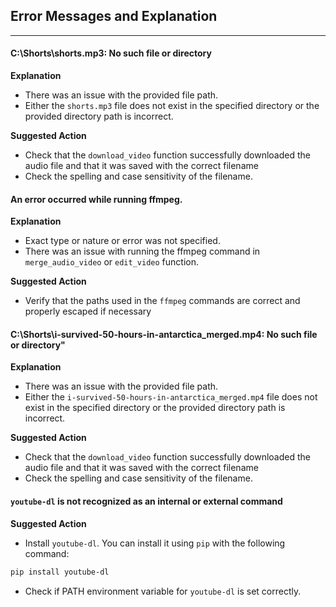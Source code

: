 ## Error Messages and Explanation
****
#### C:\\Shorts\\shorts.mp3: No such file or directory
**Explanation**

- There was an issue with the provided file path.
- Either the `shorts.mp3` file does not exist in the specified directory or the provided directory path is incorrect.

**Suggested Action**

- Check that the `download_video` function successfully downloaded the audio file and that it was saved with the correct filename
- Check the spelling and case sensitivity of the filename.
#### An error occurred while running ffmpeg.
**Explanation**

- Exact type or nature or error was not specified.
- There was an issue with running the ffmpeg command in `merge_audio_video` or `edit_video` function.

**Suggested Action**

- Verify that the paths used in the `ffmpeg` commands are correct and properly escaped if necessary
#### C:\\Shorts\\i-survived-50-hours-in-antarctica_merged.mp4: No such file or directory"
**Explanation**

- There was an issue with the provided file path.
- Either the `i-survived-50-hours-in-antarctica_merged.mp4` file does not exist in the specified directory or the provided directory path is incorrect.

**Suggested Action**

- Check that the `download_video` function successfully downloaded the audio file and that it was saved with the correct filename
- Check the spelling and case sensitivity of the filename.

#### `youtube-dl` is not recognized as an internal or external command
**Suggested Action**

- Install `youtube-dl`. You can install it using `pip` with the following command:
```bash
pip install youtube-dl
```
- Check if PATH environment variable for `youtube-dl` is set correctly.
